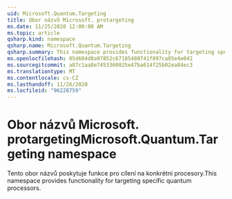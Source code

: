 ```yaml
---
uid: Microsoft.Quantum.Targeting
title: Obor názvů Microsoft. protargeting
ms.date: 11/25/2020 12:00:00 AM
ms.topic: article
qsharp.kind: namespace
qsharp.name: Microsoft.Quantum.Targeting
qsharp.summary: This namespace provides functionality for targeting specific quantum processors.
ms.openlocfilehash: 05d604d8a97852c67185480741f897ca05e4e042
ms.sourcegitcommit: a87c1aa8e7453360025e47ba614f25b02ea84ec3
ms.translationtype: MT
ms.contentlocale: cs-CZ
ms.lasthandoff: 11/26/2020
ms.locfileid: "96228759"
---
```

# <a name="microsoftquantumtargeting-namespace"></a><span data-ttu-id="3db26-102">Obor názvů Microsoft. protargeting</span><span class="sxs-lookup"><span data-stu-id="3db26-102">Microsoft.Quantum.Targeting namespace</span></span>

<span data-ttu-id="3db26-103">Tento obor názvů poskytuje funkce pro cílení na konkrétní procesory.</span><span class="sxs-lookup"><span data-stu-id="3db26-103">This namespace provides functionality for targeting specific quantum processors.</span></span>

